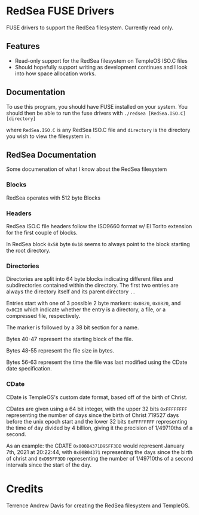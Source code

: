 
# RedSea FUSE Drivers

FUSE drivers to support the RedSea filesystem. Currently read only.



## Features

- Read-only support for the RedSea filesystem on TempleOS ISO.C files
- Should hopefully support writing as development continues and I look into how space allocation works.


## Documentation

To use this program, you should have FUSE installed on your system. You should then be able to run the fuse drivers with `./redsea [RedSea.ISO.C] [directory]`

where `RedSea.ISO.C` is any RedSea ISO.C file and `directory` is the directory you wish to view the filesystem in.

## RedSea Documentation

Some documenation of what I know about the RedSea filesystem


### Blocks

RedSea operates with 512 byte Blocks

### Headers

RedSea ISO.C file headers follow the ISO9660 format w/ El Torito extension for the first couple of blocks.

In RedSea block `0x58` byte `0x18` seems to always point to the block starting the root directory.

### Directories

Directories are split into 64 byte blocks indicating different files and subdirectories contained within the directory. The first two entries are always the directory itself and its parent directory `..`

Entries start with one of 3 possible 2 byte markers: `0x0820`, `0x0820`, and `0x0C20` which indicate whether the entry is a directory, a file, or a compressed file, respectively.

The marker is followed by a 38 bit section for a name. 

Bytes 40-47 represent the starting block of the file.

Bytes 48-55 represent the file size in bytes.

Bytes 56-63 represent the time the file was last modified using the CDate date specification.

### CDate

CDate is TempleOS's custom date format, based off of the birth of Christ.

CDates are given using a 64 bit integer, with the upper 32 bits `0xFFFFFFFF` representing the number of days since the birth of Christ 719527 days before the unix epoch start and the lower 32 bits `0xFFFFFFFF` representing the time of day divided by 4 billion, giving it the precision of 1/49710ths of a second.

As an example: the CDATE `0x000B4371D95FF3DD` would represent January 7th, 2021 at 20:22:44, with `0x00B04371` representing the days since the birth of christ and `0xD95FF3DD` representing the number of 1/49710ths of a second intervals since the start of the day.
# Credits

Terrence Andrew Davis for creating the RedSea filesystem and TempleOS.

